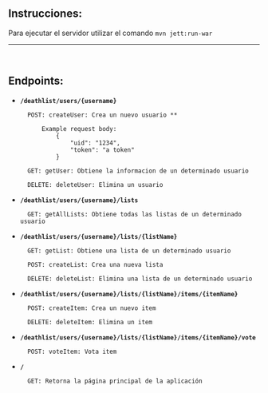 
</br>

## Instrucciones:

Para ejecutar el servidor utilizar el comando `mvn jett:run-war`

---

</br>

## Endpoints:

* **`/deathlist/users/{username}`**
  
        POST: createUser: Crea un nuevo usuario **
        
            Example request body:
                {
                    "uid": "1234",
                    "token": "a token"
                }
    
        GET: getUser: Obtiene la informacion de un determinado usuario
    
        DELETE: deleteUser: Elimina un usuario

* **`/deathlist/users/{username}/lists`**

        GET: getAllLists: Obtiene todas las listas de un determinado usuario

* **`/deathlist/users/{username}/lists/{listName}`**

        GET: getList: Obtiene una lista de un determinado usuario
	      
        POST: createList: Crea una nueva lista
	      
        DELETE: deleteList: Elimina una lista de un determinado usuario

* **`/deathlist/users/{username}/lists/{listName}/items/{itemName}`**
	
        POST: createItem: Crea un nuevo item
	
        DELETE: deleteItem: Elimina un item
	
* **`/deathlist/users/{username}/lists/{listName}/items/{itemName}/vote`**

        POST: voteItem: Vota item
	
* **`/`**
	
        GET: Retorna la página principal de la aplicación
 